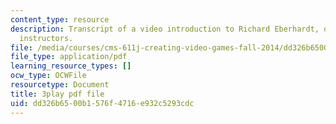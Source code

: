 ```yaml
---
content_type: resource
description: Transcript of a video introduction to Richard Eberhardt, one of the course
  instructors.
file: /media/courses/cms-611j-creating-video-games-fall-2014/dd326b6500b1576f4716e932c5293cdc_HpACiptk990.pdf
file_type: application/pdf
learning_resource_types: []
ocw_type: OCWFile
resourcetype: Document
title: 3play pdf file
uid: dd326b65-00b1-576f-4716-e932c5293cdc
---
```

